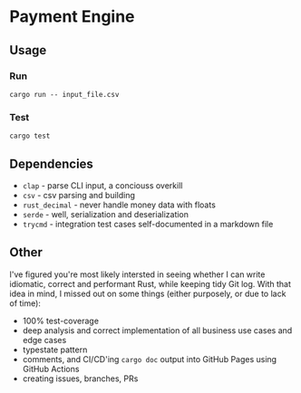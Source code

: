 # Payment Engine
## Usage
### Run
```console
cargo run -- input_file.csv
```
### Test
```console
cargo test
```
## Dependencies
- `clap` - parse CLI input, a conciouss overkill
- `csv` - csv parsing and building
- `rust_decimal` - never handle money data with floats
- `serde` - well, serialization and deserialization
- `trycmd` - integration test cases self-documented in a markdown file

## Other
I've figured you're most likely intersted in seeing whether I can write idiomatic, correct and performant Rust, while keeping tidy Git log. With that idea in mind, I missed out on some things (either purposely, or due to lack of time):
- 100% test-coverage
- deep analysis and correct implementation of all business use cases and edge cases
- typestate pattern
- comments, and CI/CD'ing `cargo doc` output into GitHub Pages using GitHub Actions
- creating issues, branches, PRs
